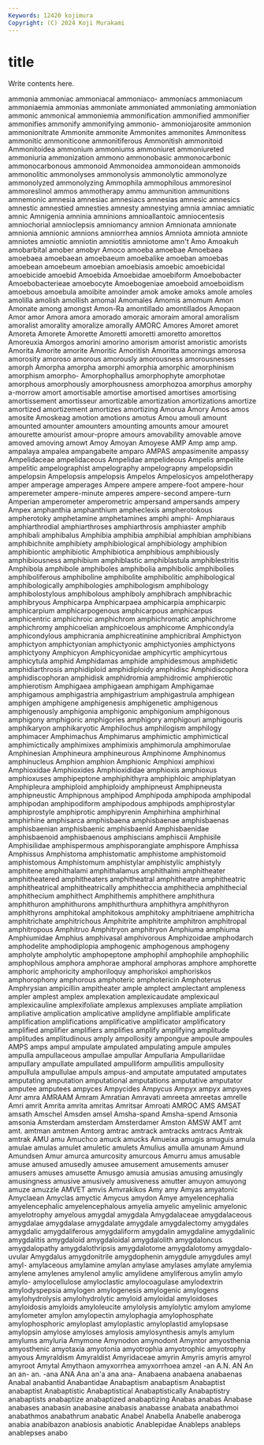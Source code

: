 ```yaml
---
Keywords: 12420 kojimura
Copyright: (C) 2024 Koji Murakami
---
```


# title

Write contents here.



 ammonia
ammoniac ammoniacal ammoniaco- ammoniacs ammoniacum ammoniaemia ammonias ammoniate ammoniated ammoniating
ammoniation ammonic ammonical ammoniemia ammonification ammonified ammonifier ammonifies ammonify ammonifying
ammonio- ammoniojarosite ammonion ammonionitrate Ammonite ammonite Ammonites ammonites Ammonitess ammonitic
ammoniticone ammonitiferous Ammonitish ammonitoid Ammonitoidea ammonium ammoniums ammoniuret ammoniureted ammoniuria
ammonization ammono ammonobasic ammonocarbonic ammonocarbonous ammonoid Ammonoidea ammonoidean ammonoids ammonolitic
ammonolyses ammonolysis ammonolytic ammonolyze ammonolyzed ammonolyzing Ammophila ammophilous ammoresinol ammoreslinol
ammos ammotherapy ammu ammunition ammunitions amnemonic amnesia amnesiac amnesiacs amnesias
amnesic amnesics amnestic amnestied amnesties amnesty amnestying amnia amniac amniatic
amnic Amnigenia amninia amninions amnioallantoic amniocentesis amniochorial amnioclepsis amniomancy amnion
Amnionata amnionate amnionia amnionic amnions amniorrhea amnios Amniota amniota amniote
amniotes amniotic amniotin amniotitis amniotome amn't Amo Amoakuh amobarbital amober
amobyr Amoco amoeba amoebae Amoebaea amoebaea amoebaean amoebaeum amoebalike amoeban
amoebas amoebean amoebeum amoebian amoebiasis amoebic amoebicidal amoebicide amoebid Amoebida
Amoebidae amoebiform Amoebobacter Amoebobacterieae amoebocyte Amoebogeniae amoeboid amoeboidism amoebous amoebula
amoibite amoinder amok amoke amoks amole amoles amolilla amolish amollish
amomal Amomales Amomis amomum Amon Amonate among amongst Amon-Ra amontillado
amontillados Amopaon Amor amor Amora amora amorado amoraic amoraim amoral
amoralism amoralist amorality amoralize amorally AMORC Amores Amoret amoret Amoreta
Amorete Amorette Amoretti amoretti amoretto amorettos Amoreuxia Amorgos amorini amorino
amorism amorist amoristic amorists Amorita Amorite amorite Amoritic Amoritish Amoritta
amornings amorosa amorosity amoroso amorous amorously amorousness amorousnesses amorph Amorpha
amorpha amorphi amorphia amorphic amorphinism amorphism amorpho- Amorphophallus amorphophyte amorphotae
amorphous amorphously amorphousness amorphozoa amorphus amorphy a-morrow amort amortisable amortise
amortised amortises amortising amortissement amortisseur amortizable amortization amortizations amortize amortized
amortizement amortizes amortizing Amorua Amory Amos amos amosite Amoskeag amotion
amotions amotus Amou amouli amount amounted amounter amounters amounting amounts
amour amouret amourette amourist amour-propre amours amovability amovable amove amoved
amoving amowt Amoy Amoyan Amoyese AMP Amp amp amp. ampalaya
ampalea ampangabeite amparo AMPAS ampasimenite ampassy Ampelidaceae ampelidaceous Ampelidae ampelideous
Ampelis ampelite ampelitic ampelographist ampelography ampelograpny ampelopsidin ampelopsin Ampelopsis ampelopsis
Ampelos Ampelosicyos ampelotherapy amper amperage amperages Ampere ampere ampere-foot ampere-hour
amperemeter ampere-minute amperes ampere-second ampere-turn Amperian amperometer amperometric ampersand ampersands
ampery Ampex amphanthia amphanthium ampheclexis ampherotokous ampherotoky amphetamine amphetamines amphi
amphi- Amphiaraus amphiarthrodial amphiarthroses amphiarthrosis amphiaster amphib amphibali amphibalus Amphibia
amphibia amphibial amphibian amphibians amphibichnite amphibiety amphibiological amphibiology amphibion amphibiontic
amphibiotic Amphibiotica amphibious amphibiously amphibiousness amphibium amphiblastic amphiblastula amphiblestritis Amphibola
amphibole amphiboles amphibolia amphibolic amphibolies amphiboliferous amphiboline amphibolite amphibolitic amphibological
amphibologically amphibologies amphibologism amphibology amphibolostylous amphibolous amphiboly amphibrach amphibrachic amphibryous
Amphicarpa Amphicarpaea amphicarpia amphicarpic amphicarpium amphicarpogenous amphicarpous amphicarpus amphicentric amphichroic
amphichrom amphichromatic amphichrome amphichromy amphicoelian amphicoelous amphicome Amphicondyla amphicondylous amphicrania
amphicreatinine amphicribral Amphictyon amphictyon amphictyonian amphictyonic amphictyonies amphictyons amphictyony Amphicyon
Amphicyonidae amphicyrtic amphicyrtous amphicytula amphid Amphidamas amphide amphidesmous amphidetic amphidiarthrosis
amphidiploid amphidiploidy amphidisc Amphidiscophora amphidiscophoran amphidisk amphidromia amphidromic amphierotic amphierotism
Amphigaea amphigaean amphigam Amphigamae amphigamous amphigastria amphigastrium amphigastrula amphigean amphigen
amphigene amphigenesis amphigenetic amphigenous amphigenously amphigonia amphigonic amphigonium amphigonous amphigony
amphigoric amphigories amphigory amphigouri amphigouris amphikaryon amphikaryotic Amphilochus amphilogism amphilogy
amphimacer Amphimachus Amphimarus amphimictic amphimictical amphimictically amphimixes amphimixis amphimorula amphimorulae
Amphinesian Amphineura amphineurous Amphinome Amphinomus amphinucleus Amphion amphion Amphionic Amphioxi
amphioxi Amphioxidae Amphioxides Amphioxididae amphioxis amphioxus amphioxuses amphipeptone amphiphithyra amphiphloic
amphiplatyan Amphipleura amphiploid amphiploidy amphipneust Amphipneusta amphipneustic Amphipnous amphipod Amphipoda
amphipoda amphipodal amphipodan amphipodiform amphipodous amphipods amphiprostylar amphiprostyle amphiprotic amphipyrenin
Amphirhina amphirhinal amphirhine amphisarca amphisbaena amphisbaenae amphisbaenas amphisbaenian amphisbaenic amphisbaenid
Amphisbaenidae amphisbaenoid amphisbaenous amphiscians amphiscii Amphisile Amphisilidae amphispermous amphisporangiate amphispore
Amphissa Amphissus Amphistoma amphistomatic amphistome amphistomoid amphistomous Amphistomum amphistylar amphistylic
amphistyly amphitene amphithalami amphithalamus amphithalmi amphitheater amphitheatered amphitheaters amphitheatral amphitheatre
amphitheatric amphitheatrical amphitheatrically amphitheccia amphithecia amphithecial amphithecium amphithect Amphithemis amphithere
amphithura amphithuron amphithurons amphithurthura amphithyra amphithyron amphithyrons amphitokal amphitokous amphitoky
amphitriaene amphitricha amphitrichate amphitrichous Amphitrite amphitrite amphitron amphitropal amphitropous Amphitruo
Amphitryon amphitryon Amphiuma amphiuma Amphiumidae Amphius amphivasal amphivorous Amphizoidae amphodarch
amphodelite amphodiplopia amphogenic amphogenous amphogeny ampholyte ampholytic amphopeptone amphophil amphophile
amphophilic amphophilous amphora amphorae amphoral amphoras amphore amphorette amphoric amphoricity
amphoriloquy amphoriskoi amphoriskos amphorophony amphorous amphoteric amphotericin Amphoterus Amphrysian ampicillin
ampitheater ample amplect amplectant ampleness ampler amplest amplex amplexation amplexicaudate
amplexicaul amplexicauline amplexifoliate amplexus amplexuses ampliate ampliation ampliative amplication amplicative
amplidyne amplifiable amplificate amplification amplifications amplificative amplificator amplificatory amplified amplifier
amplifiers amplifies amplify amplifying amplitude amplitudes amplitudinous amply ampollosity ampongue
ampoule ampoules AMPS amps ampul ampulate ampulated ampulating ampule ampules
ampulla ampullaceous ampullae ampullar Ampullaria Ampullariidae ampullary ampullate ampullated ampulliform
ampullitis ampullosity ampullula ampullulae ampuls ampus-and amputate amputated amputates amputating
amputation amputational amputations amputative amputator amputee amputees ampyces Ampycides Ampycus
Ampyx ampyx ampyxes Amr amra AMRAAM Amram Amratian Amravati amreeta
amreetas amrelle Amri amrit Amrita amrita amritas Amritsar Amroati AMROC
AMS AMSAT amsath Amschel Amsden amsel Amsha-spand Amsha-spend Amsonia amsonia
Amsterdam amsterdam Amsterdamer Amston AMSW AMT amt amt. amtman amtmen
Amtorg amtrac amtrack amtracks amtracs Amtrak amtrak AMU amu Amuchco
amuck amucks Amueixa amugis amuguis amula amulae amulas amulet amuletic
amulets Amulius amulla amunam Amund Amundsen Amur amurca amurcosity amurcous
Amurru amus amusable amuse amused amusedly amusee amusement amusements amuser
amusers amuses amusette Amusgo amusia amusias amusing amusingly amusingness amusive
amusively amusiveness amutter amuyon amuyong amuze amuzzle AMVET amvis Amvrakikos
Amy amy Amyas amyatonic Amyclaean Amyclas amyctic Amycus amydon Amye
amyelencephalia amyelencephalic amyelencephalous amyelia amyelic amyelinic amyelonic amyelotrophy amyelous amygdal
amygdala Amygdalaceae amygdalaceous amygdalae amygdalase amygdalate amygdale amygdalectomy amygdales amygdalic
amygdaliferous amygdaliform amygdalin amygdaline amygdalinic amygdalitis amygdaloid amygdaloidal amygdalolith amygdaloncus
amygdalopathy amygdalothripsis amygdalotome amygdalotomy amygdalo-uvular Amygdalus amygdonitrile amygdophenin amygdule amygdules
amyl amyl- amylaceous amylamine amylan amylase amylases amylate amylemia amylene
amylenes amylenol amylic amylidene amyliferous amylin amylo amylo- amylocellulose amyloclastic
amylocoagulase amylodextrin amylodyspepsia amylogen amylogenesis amylogenic amylogens amylohydrolysis amylohydrolytic amyloid
amyloidal amyloidoses amyloidosis amyloids amyloleucite amylolysis amylolytic amylom amylome amylometer
amylon amylopectin amylophagia amylophosphate amylophosphoric amyloplast amyloplastic amyloplastid amylopsase amylopsin
amylose amyloses amylosis amylosynthesis amyls amylum amylums amyluria Amymone Amynodon
amynodont Amyntor amyosthenia amyosthenic amyotaxia amyotonia amyotrophia amyotrophic amyotrophy amyous
Amyraldism Amyraldist Amyridaceae amyrin Amyris amyris amyrol amyroot Amytal Amythaon
amyxorrhea amyxorrhoea amzel -an A.N. AN An an an- an.
-ana ANA Ana an'a ana ana- Anabaena anabaena anabaenas Anabal
anabantid Anabantidae Anabaptism anabaptism Anabaptist anabaptist Anabaptistic Anabaptistical Anabaptistically Anabaptistry
anabaptists anabaptize anabaptized anabaptizing Anabas anabas Anabase anabases anabasin anabasine
anabasis anabasse anabata anabathmoi anabathmos anabathrum anabatic Anabel Anabella Anabelle
anaberoga anabia anabibazon anabiosis anabiotic Anablepidae Anableps anableps anablepses anabo
